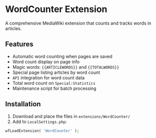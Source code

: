 # WordCounter Extension

A comprehensive MediaWiki extension that counts and tracks words in articles.

## Features

- Automatic word counting when pages are saved
- Word count display on page info
- Magic words: `{{ARTICLEWORDS}}` and `{{TOTALWORDS}}`
- Special page listing articles by word count
- `API` integration for word count data
- Total word count on `Special:Statistics`
- Maintenance script for batch processing

## Installation

1. Download and place the files in `extensions/WordCounter/`
2. Add to `LocalSettings.php`:

```php
wfLoadExtension( 'WordCounter' );
```
